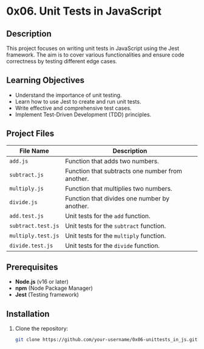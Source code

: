 # 0x06. Unit Tests in JavaScript

## Description
This project focuses on writing unit tests in JavaScript using the Jest framework. The aim is to cover various functionalities and ensure code correctness by testing different edge cases.

## Learning Objectives
- Understand the importance of unit testing.
- Learn how to use Jest to create and run unit tests.
- Write effective and comprehensive test cases.
- Implement Test-Driven Development (TDD) principles.

## Project Files
| File Name          | Description                                          |
|--------------------|------------------------------------------------------|
| `add.js`           | Function that adds two numbers.                      |
| `subtract.js`      | Function that subtracts one number from another.     |
| `multiply.js`      | Function that multiplies two numbers.                |
| `divide.js`        | Function that divides one number by another.         |
| `add.test.js`      | Unit tests for the `add` function.                   |
| `subtract.test.js` | Unit tests for the `subtract` function.              |
| `multiply.test.js` | Unit tests for the `multiply` function.              |
| `divide.test.js`   | Unit tests for the `divide` function.                |

## Prerequisites
- **Node.js** (v16 or later)
- **npm** (Node Package Manager)
- **Jest** (Testing framework)

## Installation
1. Clone the repository:
   ```bash
   git clone https://github.com/your-username/0x06-unittests_in_js.git
